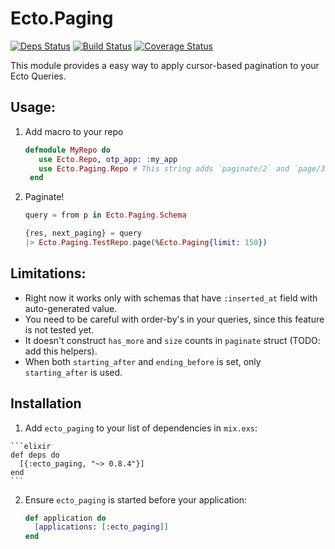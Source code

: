 # Ecto.Paging

[![Deps Status](https://beta.hexfaktor.org/badge/all/github/Nebo15/ecto_paging.svg)](https://beta.hexfaktor.org/github/Nebo15/ecto_paging) [![Build Status](https://travis-ci.org/Nebo15/ecto_paging.svg?branch=master)](https://travis-ci.org/Nebo15/ecto_paging) [![Coverage Status](https://coveralls.io/repos/github/Nebo15/ecto_paging/badge.svg?branch=master)](https://coveralls.io/github/Nebo15/ecto_paging?branch=master)

This module provides a easy way to apply cursor-based pagination to your Ecto Queries.

## Usage:

  1. Add macro to your repo

     ```elixir
     defmodule MyRepo do
        use Ecto.Repo, otp_app: :my_app
        use Ecto.Paging.Repo # This string adds `paginate/2` and `page/3` methods.
      end
     ```

  2. Paginate!

     ```elixir
     query = from p in Ecto.Paging.Schema

     {res, next_paging} = query
     |> Ecto.Paging.TestRepo.page(%Ecto.Paging{limit: 150})
     ```

## Limitations:

  * Right now it works only with schemas that have `:inserted_at` field with auto-generated value.
  * You need to be careful with order-by's in your queries, since this feature is not tested yet.
  * It doesn't construct `has_more` and `size` counts in `paginate` struct (TODO: add this helpers).
  * When both `starting_after` and `ending_before` is set, only `starting_after` is used.

## Installation

  1. Add `ecto_paging` to your list of dependencies in `mix.exs`:

    ```elixir
    def deps do
      [{:ecto_paging, "~> 0.8.4"}]
    end
    ```

  2. Ensure `ecto_paging` is started before your application:

     ```elixir
     def application do
       [applications: [:ecto_paging]]
     end
     ```

